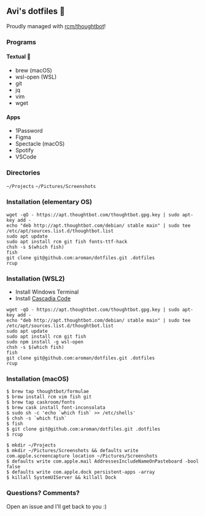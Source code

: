 ## Avi's dotfiles 🤖
Proudly managed with [rcm/thoughtbot](https://github.com/thoughtbot/rcm)!

### Programs

#### Textual 🙈
- brew (macOS)
- wsl-open (WSL)
- git
- jq
- vim
- wget

#### Apps
- 1Password
- Figma
- Spectacle (macOS)
- Spotify
- VSCode

### Directories
`~/Projects`
`~/Pictures/Screenshots`

### Installation (elementary OS)
```
wget -qO - https://apt.thoughtbot.com/thoughtbot.gpg.key | sudo apt-key add -
echo "deb http://apt.thoughtbot.com/debian/ stable main" | sudo tee /etc/apt/sources.list.d/thoughtbot.list
sudo apt update
sudo apt install rcm git fish fonts-ttf-hack
chsh -s $(which fish)
fish
git clone git@github.com:aroman/dotfiles.git .dotfiles
rcup
```

### Installation (WSL2)
- Install Windows Terminal
- Install [Cascadia Code](https://github.com/microsoft/cascadia-code/releases)
```
wget -qO - https://apt.thoughtbot.com/thoughtbot.gpg.key | sudo apt-key add -
echo "deb http://apt.thoughtbot.com/debian/ stable main" | sudo tee /etc/apt/sources.list.d/thoughtbot.list
sudo apt update
sudo apt install rcm git fish
sudo npm install -g wsl-open
chsh -s $(which fish)
fish
git clone git@github.com:aroman/dotfiles.git .dotfiles
rcup
```

### Installation (macOS)

```
$ brew tap thoughtbot/formulae
$ brew install rcm vim fish git
$ brew tap caskroom/fonts
$ brew cask install font-inconsolata
$ sudo sh -c 'echo `which fish` >> /etc/shells'
$ chsh -s `which fish`
$ fish
$ git clone git@github.com:aroman/dotfiles.git .dotfiles
$ rcup

$ mkdir ~/Projects
$ mkdir ~/Pictures/Screenshots && defaults write com.apple.screencapture location ~/Pictures/Screenshots
$ defaults write com.apple.mail AddressesIncludeNameOnPasteboard -bool false
$ defaults write com.apple.dock persistent-apps -array
$ killall SystemUIServer && killall Dock
```

### Questions? Comments?

Open an issue and I'll get back to you :)
